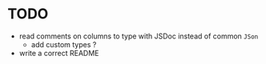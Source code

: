 # TODO

- read comments on columns to type with JSDoc instead of common `JSon`
  - add custom types ?
- write a correct README